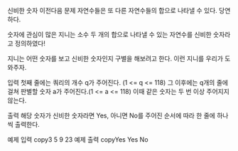 신비한 숫자
이전다음
문제
자연수들은 또 다른 자연수들의 합으로 나타낼 수 있다. 당연하다.

숫자에 관심이 많은 지니는 소수 두 개의 합으로 나타낼 수 있는 자연수를 신비한 숫자라고 정의하였다!

지니는 어떤 숫자를 보고 신비한 숫자인지 구별을 해보려고 한다. 이런 지니를 우리가 도와주자.

입력
첫째 줄에는 쿼리의 개수 q가 주어진다. (1 <= q <= 118)
그 이후에는 q개의 줄에 걸쳐 판별할 숫자 a가 주어진다.(1 <= a <= 118)
이때 같은 숫자는 두 번 이상 주어지지 않는다.

출력
해당 숫자가 신비한 숫자라면 Yes, 아니면 No를 주어진 순서에 따라 한 줄에 하나씩 출력한다.

예제 입력
copy3
5
9
23
예제 출력
copyYes
Yes
No
